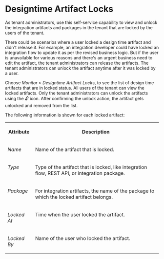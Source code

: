 <!-- loio5b3ecb8c0300446daa2f196e74943a42 -->

<link rel="stylesheet" type="text/css" href="../css/sap-icons.css"/>

# Designtime Artifact Locks

As tenant administrators, use this self-service capability to view and unlock the integration artifacts and packages in the tenant that are locked by the users of the tenant.

There could be scenarios where a user locked a design time artifact and didn't release it. For example, an integration developer could have locked an integration flow to update it as per the revised business logic. But if the user is unavailable for various reasons and there's an urgent business need to edit the artifact, the tenant administrators can release the artifacts. The tenant administrators can unlock the artifact anytime after it was locked by a user.

Choose *Monitor* \> *Designtime Artifact Locks*, to see the list of design time artifacts that are in locked status. All users of the tenant can view the locked artifacts. Only the tenant administrators can unlock the artifacts using the :unlock: icon. After confirming the unlock action, the artifact gets unlocked and removed from the list.

The following information is shown for each locked artifact:


<table>
<tr>
<th valign="top">

Attribute



</th>
<th valign="top">

Description



</th>
</tr>
<tr>
<td valign="top">

*Name* 



</td>
<td valign="top">

Name of the artifact that is locked.



</td>
</tr>
<tr>
<td valign="top">

*Type* 



</td>
<td valign="top">

Type of the artifact that is locked, like integration flow, REST API, or integration package.



</td>
</tr>
<tr>
<td valign="top">

*Package* 



</td>
<td valign="top">

For integration artifacts, the name of the package to which the locked artifact belongs.



</td>
</tr>
<tr>
<td valign="top">

*Locked At* 



</td>
<td valign="top">

Time when the user locked the artifact.



</td>
</tr>
<tr>
<td valign="top">

*Locked By* 



</td>
<td valign="top">

Name of the user who locked the artifact.



</td>
</tr>
</table>

